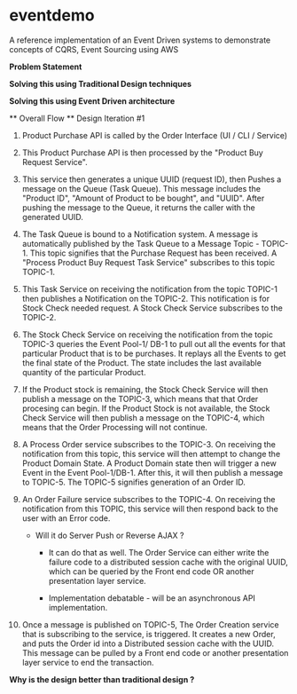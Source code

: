 # eventdemo
A reference implementation of an Event Driven systems to demonstrate concepts of CQRS, Event Sourcing using AWS

**Problem Statement**


**Solving this using Traditional Design techniques**


**Solving this using Event Driven architecture**


** Overall Flow **
Design Iteration #1

1. Product Purchase API is called by the Order Interface (UI / CLI / Service)

2. This Product Purchase API is then processed by the "Product Buy Request Service". 

3. This service then generates a unique UUID (request ID), then Pushes a message on the Queue (Task Queue). This message includes the "Product ID", "Amount of Product to be bought", and "UUID". After pushing the message to the Queue, it returns the caller with the generated UUID.

4. The Task Queue is bound to a Notification system. A message is automatically published by the Task Queue to a Message Topic - TOPIC-1. This topic signifies that the Purchase Request has been received. A "Process Product Buy Request Task Service" subscribes to this topic TOPIC-1. 

5. This Task Service on receiving the notification from the topic TOPIC-1 then publishes a Notification on the TOPIC-2. This notification is for Stock Check needed request. A Stock Check Service subscribes to the TOPIC-2.

6. The Stock Check Service on receiving the notification from the topic TOPIC-3 queries the Event Pool-1/ DB-1 to pull out all the events for that particular Product that is to be purchases. It replays all the Events to get the final state of the Product. The state includes the last available quantity of the particular Product. 

7. If the Product stock is remaining, the Stock Check Service will then publish a message on the TOPIC-3, which means that that Order procesing can begin. If the Product Stock is not available, the Stock Check Service will then publish a message on the TOPIC-4, which means that the Order Processing will not continue.

8. A Process Order service subscribes to the TOPIC-3. On receiving the notification from this topic, this service will then attempt to change the Product Domain State. A Product Domain state then will trigger a new Event in the Event Pool-1/DB-1. After this, it will then publish a message to TOPIC-5. The TOPIC-5 signifies generation of an Order ID.

9. An Order Failure service subscribes to the TOPIC-4. On receiving the notification from this TOPIC, this service will then respond back to the user with an Error code. 
	- Will it do Server Push or Reverse AJAX ?
		- It can do that as well. The Order Service can either write the failure code to a distributed session cache with the original UUID, which can be queried by the Front end code OR another presentation layer service. 
		
		- Implementation debatable - will be an asynchronous API implementation. 

10. Once a message is published on TOPIC-5, The Order Creation service that is subscribing to the service, is triggered. It creates a new Order, and puts the Order id into a Distributed session cache with the UUID. This message can be pulled by a Front end code or another presentation layer service to end the transaction.


**Why is the design better than traditional design ?**

